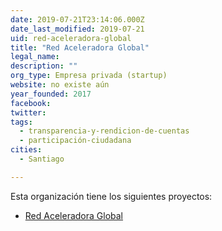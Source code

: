 ```yaml
---
date: 2019-07-21T23:14:06.000Z
date_last_modified: 2019-07-21
uid: red-aceleradora-global
title: "Red Aceleradora Global"
legal_name: 
description: ""
org_type: Empresa privada (startup)
website: no existe aún
year_founded: 2017
facebook: 
twitter: 
tags:
  - transparencia-y-rendicion-de-cuentas
  - participación-ciudadana
cities: 
  - Santiago

---
```


Esta organización tiene los siguientes proyectos:

- [Red Aceleradora Global](/proyectos/red-aceleradora-global)
